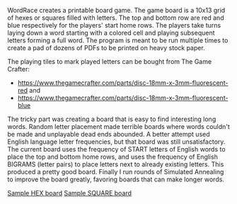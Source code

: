 WordRace creates a printable board game.
The game board is a 10x13 grid of hexes or squares filled with letters.
The top and bottom row are red and blue respectively for the players' start home rows.
The players take turns laying down a word starting with a colored cell and playing subsequent letters forming a full word. The program is meant to be run multiple times to create a pad of dozens of PDFs to be printed on heavy stock paper.

The playing tiles to mark played letters can be bought from The Game Crafter:

- https://www.thegamecrafter.com/parts/disc-18mm-x-3mm-fluorescent-red and
- https://www.thegamecrafter.com/parts/disc-18mm-x-3mm-fluorescent-blue

The tricky part was creating a board that is easy to find interesting long words. Random letter placement made terrible boards where words couldn't be made and unplayable dead ends abounded. A better attempt used English language letter frequencies, but that board was still unsatisfactory. The current board uses the frequency of START letters of English words to place the top and bottom home rows, and uses the frequency of English BIGRAMS (letter pairs) to place letters next to already existing letters. This produced a pretty good board. Finally I run rounds of Simulated Annealing to improve the board greatly, favoring boards that can make longer words.

[Sample HEX board](hex_grid.pdf)
[Sample SQUARE board](square_grid.pdf)

